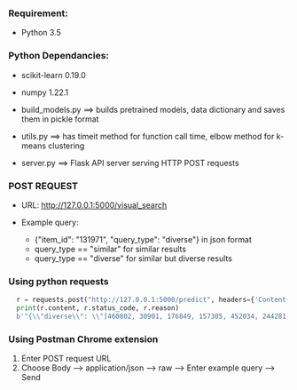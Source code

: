 ### Requirement:
* Python 3.5

### Python Dependancies:
* scikit-learn 0.19.0
* numpy 1.22.1

* build_models.py ==> builds pretrained models, data dictionary and saves them in pickle format
* utils.py ==> has timeit method for function call time, elbow method for k-means clustering
* server.py ==> Flask API server serving HTTP POST requests

### POST REQUEST
* URL: http://127.0.0.1:5000/visual_search

* Example query: 
  - {"item_id": "131971", "query_type": "diverse"} in json format
  - query_type == "similar" for similar results
  - query_type == "diverse" for similar but diverse results

### Using python requests
```python
  r = requests.post("http://127.0.0.1:5000/predict", headers={'Content-Type': 'application/json'}, data=json.dumps({"item_id": "131971", "query_type": "diverse"}))
  print(r.content, r.status_code, r.reason)
  b'"{\\"diverse\\": \\"[460802, 30901, 176849, 157305, 452034, 244281, 269178, 207396, 96166, 243109]\\", \\"item_id\\": \\"131971\\"}"\n' 200 OK
```

### Using Postman Chrome extension
1. Enter POST request URL 
2. Choose Body -->  application/json --> raw -->  Enter example query --> Send
